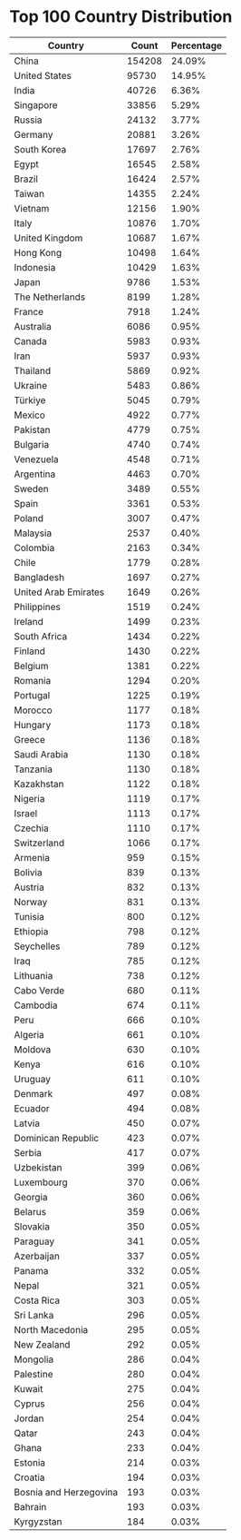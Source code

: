 # Top 100 Country Distribution
| Country | Count | Percentage |
|----|----|----|
| China | 154208 | 24.09% |
| United States | 95730 | 14.95% |
| India | 40726 | 6.36% |
| Singapore | 33856 | 5.29% |
| Russia | 24132 | 3.77% |
| Germany | 20881 | 3.26% |
| South Korea | 17697 | 2.76% |
| Egypt | 16545 | 2.58% |
| Brazil | 16424 | 2.57% |
| Taiwan | 14355 | 2.24% |
| Vietnam | 12156 | 1.90% |
| Italy | 10876 | 1.70% |
| United Kingdom | 10687 | 1.67% |
| Hong Kong | 10498 | 1.64% |
| Indonesia | 10429 | 1.63% |
| Japan | 9786 | 1.53% |
| The Netherlands | 8199 | 1.28% |
| France | 7918 | 1.24% |
| Australia | 6086 | 0.95% |
| Canada | 5983 | 0.93% |
| Iran | 5937 | 0.93% |
| Thailand | 5869 | 0.92% |
| Ukraine | 5483 | 0.86% |
| Türkiye | 5045 | 0.79% |
| Mexico | 4922 | 0.77% |
| Pakistan | 4779 | 0.75% |
| Bulgaria | 4740 | 0.74% |
| Venezuela | 4548 | 0.71% |
| Argentina | 4463 | 0.70% |
| Sweden | 3489 | 0.55% |
| Spain | 3361 | 0.53% |
| Poland | 3007 | 0.47% |
| Malaysia | 2537 | 0.40% |
| Colombia | 2163 | 0.34% |
| Chile | 1779 | 0.28% |
| Bangladesh | 1697 | 0.27% |
| United Arab Emirates | 1649 | 0.26% |
| Philippines | 1519 | 0.24% |
| Ireland | 1499 | 0.23% |
| South Africa | 1434 | 0.22% |
| Finland | 1430 | 0.22% |
| Belgium | 1381 | 0.22% |
| Romania | 1294 | 0.20% |
| Portugal | 1225 | 0.19% |
| Morocco | 1177 | 0.18% |
| Hungary | 1173 | 0.18% |
| Greece | 1136 | 0.18% |
| Saudi Arabia | 1130 | 0.18% |
| Tanzania | 1130 | 0.18% |
| Kazakhstan | 1122 | 0.18% |
| Nigeria | 1119 | 0.17% |
| Israel | 1113 | 0.17% |
| Czechia | 1110 | 0.17% |
| Switzerland | 1066 | 0.17% |
| Armenia | 959 | 0.15% |
| Bolivia | 839 | 0.13% |
| Austria | 832 | 0.13% |
| Norway | 831 | 0.13% |
| Tunisia | 800 | 0.12% |
| Ethiopia | 798 | 0.12% |
| Seychelles | 789 | 0.12% |
| Iraq | 785 | 0.12% |
| Lithuania | 738 | 0.12% |
| Cabo Verde | 680 | 0.11% |
| Cambodia | 674 | 0.11% |
| Peru | 666 | 0.10% |
| Algeria | 661 | 0.10% |
| Moldova | 630 | 0.10% |
| Kenya | 616 | 0.10% |
| Uruguay | 611 | 0.10% |
| Denmark | 497 | 0.08% |
| Ecuador | 494 | 0.08% |
| Latvia | 450 | 0.07% |
| Dominican Republic | 423 | 0.07% |
| Serbia | 417 | 0.07% |
| Uzbekistan | 399 | 0.06% |
| Luxembourg | 370 | 0.06% |
| Georgia | 360 | 0.06% |
| Belarus | 359 | 0.06% |
| Slovakia | 350 | 0.05% |
| Paraguay | 341 | 0.05% |
| Azerbaijan | 337 | 0.05% |
| Panama | 332 | 0.05% |
| Nepal | 321 | 0.05% |
| Costa Rica | 303 | 0.05% |
| Sri Lanka | 296 | 0.05% |
| North Macedonia | 295 | 0.05% |
| New Zealand | 292 | 0.05% |
| Mongolia | 286 | 0.04% |
| Palestine | 280 | 0.04% |
| Kuwait | 275 | 0.04% |
| Cyprus | 256 | 0.04% |
| Jordan | 254 | 0.04% |
| Qatar | 243 | 0.04% |
| Ghana | 233 | 0.04% |
| Estonia | 214 | 0.03% |
| Croatia | 194 | 0.03% |
| Bosnia and Herzegovina | 193 | 0.03% |
| Bahrain | 193 | 0.03% |
| Kyrgyzstan | 184 | 0.03% |
